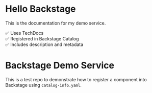 # Hello Backstage

This is the documentation for my demo service.

✅ Uses TechDocs  
✅ Registered in Backstage Catalog  
✅ Includes description and metadata


# Backstage Demo Service

This is a test repo to demonstrate how to register a component into Backstage using `catalog-info.yaml`.

